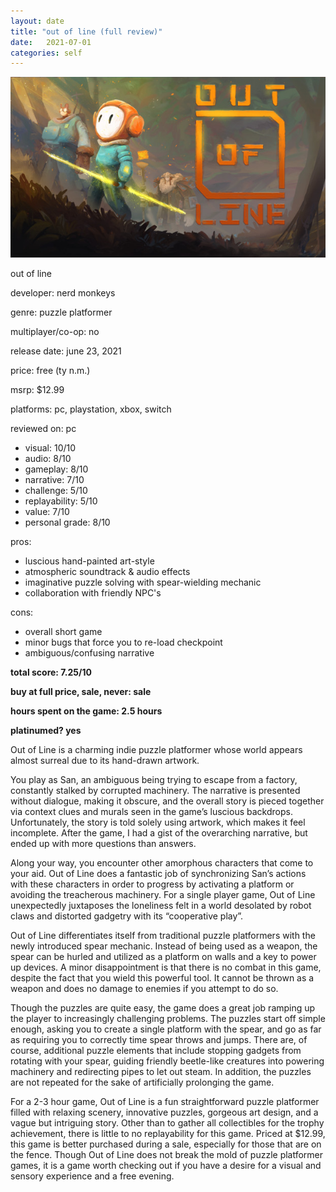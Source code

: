 ```yaml
---
layout: date
title: "out of line (full review)"
date:   2021-07-01
categories: self
---
```


![mos](/assets/img/ool.jpg)

out of line

developer: nerd monkeys

genre: puzzle platformer

multiplayer/co-op: no

release date: june 23, 2021

price: free (ty n.m.)

msrp: $12.99

platforms: pc, playstation, xbox, switch

reviewed on: pc

- visual: 10/10
- audio: 8/10
- gameplay: 8/10
- narrative: 7/10
- challenge: 5/10
- replayability: 5/10
- value: 7/10
- personal grade: 8/10

pros:
- luscious hand-painted art-style 
- atmospheric soundtrack & audio effects
- imaginative puzzle solving with spear-wielding mechanic
- collaboration with friendly NPC's

cons:
- overall short game
- minor bugs that force you to re-load checkpoint
- ambiguous/confusing narrative


**total score: 7.25/10**

**buy at full price, sale, never: sale**

**hours spent on the game: 2.5 hours**

**platinumed? yes**


Out of Line is a charming indie puzzle platformer whose world appears almost surreal due to its hand-drawn artwork.

You play as San, an ambiguous being trying to escape from a factory, constantly stalked by corrupted machinery. The narrative is presented without dialogue, making it obscure, and the overall story is pieced together via context clues and murals seen in the game’s luscious backdrops. Unfortunately, the story is told solely using artwork, which makes it feel incomplete. After the game, I had a gist of the overarching narrative, but ended up with more questions than answers.

Along your way, you encounter other amorphous characters that come to your aid. Out of Line does a fantastic job of synchronizing San’s actions with these characters in order to progress by activating a platform or avoiding the treacherous machinery. For a single player game, Out of Line unexpectedly juxtaposes the loneliness felt in a world desolated by robot claws and distorted gadgetry with its “cooperative play”.

Out of Line differentiates itself from traditional puzzle platformers with the newly introduced spear mechanic. Instead of being used as a weapon, the spear can be hurled and utilized as a platform on walls and a key to power up devices. A minor disappointment is that there is no combat in this game, despite the fact that you wield this powerful tool. It cannot be thrown as a weapon and does no damage to enemies if you attempt to do so.

Though the puzzles are quite easy, the game does a great job ramping up the player to increasingly challenging problems. The puzzles start off simple enough, asking you to create a single platform with the spear, and go as far as requiring you to correctly time spear throws and jumps. There are, of course, additional puzzle elements that include stopping gadgets from rotating with your spear, guiding friendly beetle-like creatures into powering machinery and redirecting pipes to let out steam. In addition, the puzzles are not repeated for the sake of artificially prolonging the game. 

For a 2-3 hour game, Out of Line is a fun straightforward puzzle platformer filled with relaxing scenery, innovative puzzles, gorgeous art design, and a vague but intriguing story. Other than to gather all collectibles for the trophy achievement, there is little to no replayability for this game. Priced at $12.99, this game is better purchased during a sale, especially for those that are on the fence. Though Out of Line does not break the mold of puzzle platformer games, it is a game worth checking out if you have a desire for a visual and sensory experience and a free evening.